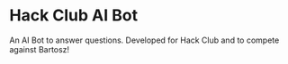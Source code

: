 # Hack Club AI Bot

An AI Bot to answer questions. Developed for Hack Club and to compete against Bartosz!
